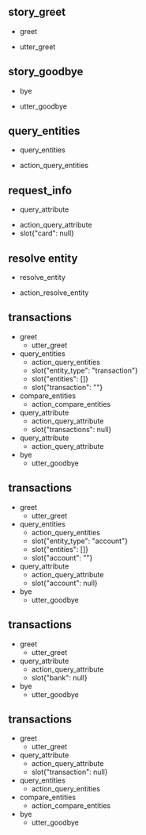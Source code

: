 ## story_greet
* greet
 - utter_greet
 
## story_goodbye
* bye
 - utter_goodbye

## query_entities
* query_entities
- action_query_entities

## request_info
* query_attribute
- action_query_attribute
- slot{"card": null}

## resolve entity
* resolve_entity
- action_resolve_entity

## transactions
* greet
  - utter_greet
* query_entities
  - action_query_entities
  - slot{"entity_type": "transaction"}
  - slot{"entities": []}
  - slot{"transaction": ""}
* compare_entities
  - action_compare_entities
* query_attribute
  - action_query_attribute
  - slot{"transactions": null}
* query_attribute
  - action_query_attribute
* bye
  - utter_goodbye

## transactions
* greet
  - utter_greet
* query_entities
  - action_query_entities
  - slot{"entity_type": "account"}
  - slot{"entities": []}
  - slot{"account": ""}
* query_attribute
  - action_query_attribute
  - slot{"account": null}
* bye
  - utter_goodbye

## transactions
* greet
  - utter_greet
* query_attribute
  - action_query_attribute
  - slot{"bank": null}
* bye
  - utter_goodbye

## transactions
* greet
  - utter_greet
* query_attribute
  - action_query_attribute
  - slot{"transaction": null}
* query_entities
  - action_query_entities
* compare_entities
  - action_compare_entities
* bye
  - utter_goodbye
